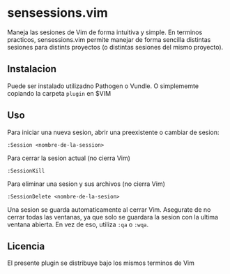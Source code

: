 # sensessions.vim

Maneja las sesiones de Vim de forma intuitiva y simple. En terminos practicos,
sensessions.vim permite manejar de forma sencilla distintas sesiones para
distints proyectos (o distintas sesiones del mismo proyecto).

## Instalacion

Puede ser instalado utilizadno Pathogen o Vundle. O simplememte copiando la
carpeta ```plugin``` en $VIM

## Uso

Para iniciar una nueva sesion, abrir una preexistente o cambiar de sesion:

    :Session <nombre-de-la-session>

Para cerrar la sesion actual (no cierra Vim)

    :SessionKill

Para eliminar una sesion y sus archivos (no cierra Vim)

    :SessionDelete <nombre-de-la-sesion>

Una sesion se guarda automaticamente al cerrar Vim. Asegurate de no cerrar todas
las ventanas, ya que solo se guardara la sesion con la ultima ventana abierta.
En vez de eso, utiliza ```:qa``` o ```:wqa```.

## Licencia

El presente plugin se distribuye bajo los mismos terminos de Vim
